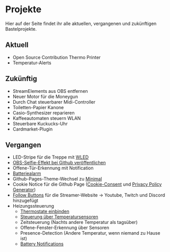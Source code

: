 # Projekte

Hier auf der Seite findet ihr alle aktuellen, vergangenen und zukünftigen Bastelprojekte.

## Aktuell
- Open Source Contribution Thermo Printer
- Temperatur-Alerts

## Zukünftig
- StreamElements aus OBS entfernen
- Neuer Motor für die Moneygun
- Durch Chat steuerbarer Midi-Controller
- Toiletten-Papier Kanone
- Casio-Synthesizer reparieren
- Kaffeeautomaten steuern WLAN
- Steuerbare Kuckucks-Uhr
- Cardmarket-Plugin

## Vergangen
- LED-Stripe für die Treppe mit [WLED](https://kno.wled.ge/)
- [OBS-Selfie-Effekt bei Github veröffentlichen](https://github.com/einfloh/polaroid-obs-plugin)
- Offene-Tür-Erkennung mit Notification
- [Batteriealarm](https://community.home-assistant.io/t/low-battery-level-detection-notification-for-all-battery-sensors/258664)
- Github-Pages-Theme-Wechsel zu [Minimal](https://github.com/pages-themes/minimal)
- Cookie Notice für die Github Page ([Cookie-Consent](https://jekyllcodex.org/without-plugin/cookie-consent/) und [Privacy Policy Generator](https://free-privacy-policy-generator.digitalmalayali.in/))
- [Follow Buttons](https://jekyllcodex.org/without-plugin/follow-buttons/) für die Streamer-Website -> Youtube, Twitch und Discord hinzugefügt
- Heizungssteuerung
    - [Thermostate einbinden](https://github.com/zigpy/zha-device-handlers/issues/2706)
    - [Steuerung über Temperatursensoren](https://github.com/nielsfaber/scheduler-card)
    - Zeitsteuerung (Nachts andere Temperatur als tagsüber)
    - Offene-Fenster-Erkennung über Sensoren
    - Presence-Detection (Andere Temperatur, wenn niemand zu Hause ist)
    - [Battery Notifications](https://community.home-assistant.io/t/low-battery-level-detection-notification-for-all-battery-sensors/258664)
